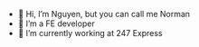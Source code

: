 - 👋 Hi, I’m Nguyen, but you can call me Norman
- 👀 I’m a FE developer
- 🌱 I’m currently working at 247 Express

<!---
Norman-Tran/Norman-Tran is a ✨ special ✨ repository because its `README.md` (this file) appears on your GitHub profile.
You can click the Preview link to take a look at your changes.
--->
